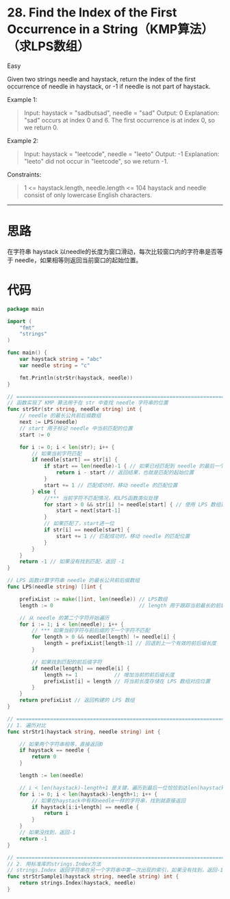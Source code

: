 # 28. Find the Index of the First Occurrence in a String（KMP算法）（求LPS数组）

Easy

Given two strings needle and haystack, return the index of the first occurrence of needle in haystack, or -1 if needle is not part of haystack.

 

Example 1:
> Input: haystack = "sadbutsad", needle = "sad"
Output: 0
Explanation: "sad" occurs at index 0 and 6.
The first occurrence is at index 0, so we return 0.

Example 2:
> Input: haystack = "leetcode", needle = "leeto"
Output: -1
Explanation: "leeto" did not occur in "leetcode", so we return -1.
 

Constraints:
> 1 <= haystack.length, needle.length <= 104
haystack and needle consist of only lowercase English characters.

---

# 思路
在字符串 haystack 以needle的长度为窗口滑动，每次比较窗口内的字符串是否等于 needle，如果相等则返回当前窗口的起始位置。

# 代码
```go
package main

import (
	"fmt"
	"strings"
)

func main() {
	var haystack string = "abc"
	var needle string = "c"

	fmt.Println(strStr(haystack, needle))
}

// ============================================================================================================
// 函数实现了 KMP 算法用于在 str 中查找 needle 字符串的位置
func strStr(str string, needle string) int {
	// needle 的最长公共前后缀数组
	next := LPS(needle)
	// start 用于标记 needle 中当前匹配的位置
	start := 0

	for i := 0; i < len(str); i++ {
		// 如果当前字符匹配
		if needle[start] == str[i] {
			if start == len(needle)-1 { // 如果已经匹配到 needle 的最后一个字符
				return i - start // 返回结果，也就是匹配的起始位置
			}
			start += 1 // 匹配成功时，移动 needle 的匹配位置
		} else {
			//*** 当前字符不匹配情况，和LPS函数类似处理
			for start > 0 && str[i] != needle[start] { // 使用 LPS 数组进行跳转，直到找到可能的匹配位置或回退到初始位置
				start = next[start-1]
			}
			// 如果匹配了，start进一位
			if str[i] == needle[start] {
				start += 1 // 匹配成功时，移动 needle 的匹配位置
			}
		}
	}
	return -1 // 如果没有找到匹配，返回 -1
}

// LPS 函数计算字符串 needle 的最长公共前后缀数组
func LPS(needle string) []int {

	prefixList := make([]int, len(needle)) // LPS数组
	length := 0                            // length 用于跟踪当前最长的前后缀长度

	// 从 needle 的第二个字符开始遍历
	for i := 1; i < len(needle); i++ {
		// *** 如果当前字符与前后缀的下一个字符不匹配
		for length > 0 && needle[length] != needle[i] {
			length = prefixList[length-1] // 回退到上一个有效的前后缀长度
		}

		// 如果找到匹配的前后缀字符
		if needle[length] == needle[i] {
			length += 1            // 增加当前的前后缀长度
			prefixList[i] = length // 将当前长度存储在 LPS 数组对应位置
		}
	}
	return prefixList // 返回构建的 LPS 数组
}

// ============================================================================================================
// 1. 遍历对比
func strStr1(haystack string, needle string) int {

	// 如果两个字符串相等，直接返回0
	if haystack == needle {
		return 0
	}

	length := len(needle)

	// i < len(haystack)-length+1 是关键，遍历到最后一位恰恰到达len(haystack)-1
	for i := 0; i < len(haystack)-length+1; i++ {
		// 如果在haystack中有和needle一样的字符串，找到就直接返回
		if haystack[i:i+length] == needle {
			return i
		}
	}
	// 如果没找到，返回-1
	return -1
}

// ============================================================================================================
// 2. 用标准库的strings.Index方法
// strings.Index 返回字符串在另一个字符串中第一次出现的索引，如果没有找到，返回-1
func strStrSample1(haystack string, needle string) int {
	return strings.Index(haystack, needle)
}
```
